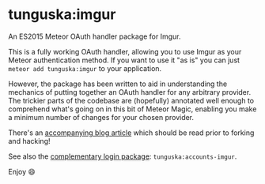 # tunguska:imgur

An ES2015 Meteor OAuth handler package for Imgur.

This is a fully working OAuth handler, allowing you to use Imgur as your Meteor authentication method. If you want to use it "as is" you can just `meteor add tunguska:imgur` to your application.

However, the package has been written to aid in understanding the mechanics of putting together an OAuth handler for any arbitrary provider. The trickier parts of the codebase are (hopefully) annotated well enough to comprehend what's going on in this bit of Meteor Magic, enabling you make a minimum number of changes for your chosen provider.

There's an [accompanying blog article](http://robfallows.github.io/2015/12/17/writing-an-oauth-2-handler.html) which should be read prior to forking and hacking!

See also the [complementary login package](https://github.com/robfallows/tunguska-accounts-imgur): `tunguska:accounts-imgur`.

Enjoy :smile:

